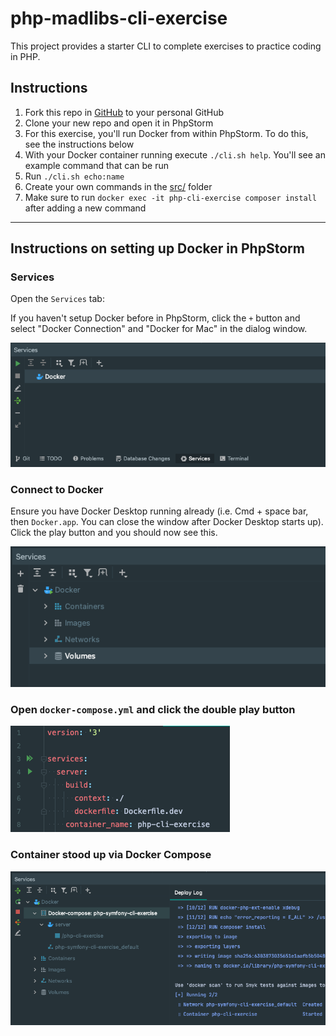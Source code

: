 # php-madlibs-cli-exercise

This project provides a starter CLI to complete exercises to practice coding in PHP.

## Instructions

1. Fork this repo in [GitHub]() to your personal GitHub
2. Clone your new repo and open it in PhpStorm
3. For this exercise, you'll run Docker from within PhpStorm. To do this, see the instructions below
4. With your Docker container running execute `./cli.sh help`. You'll see an example command that can be run
5. Run `./cli.sh echo:name`
6. Create your own commands in the [src/](src) folder
7. Make sure to run `docker exec -it php-cli-exercise composer install` after adding a new command

---
## Instructions on setting up Docker in PhpStorm

### Services 

Open the `Services` tab:

If you haven't setup Docker before in PhpStorm, click the `+` button and select "Docker Connection" and "Docker for Mac"
in the dialog window.

![](images/one.png "")

### Connect to Docker

Ensure you have Docker Desktop running already (i.e. Cmd + space bar, then `Docker.app`. You can close the window after
Docker Desktop starts up). Click the play button and you should now see this.

![](images/two.png "")

### Open `docker-compose.yml` and click the double play button

![](images/three.png "")

### Container stood up via Docker Compose

![](images/four.png "")
